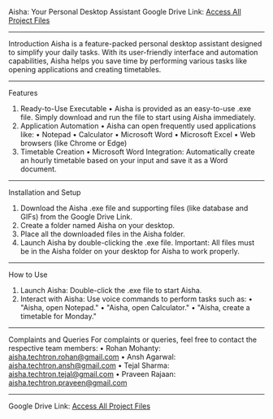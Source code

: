 Aisha: Your Personal Desktop Assistant
Google Drive Link: [Access All Project Files](https://drive.google.com/drive/folders/1zfjsPu_OczUYaSuJmjLdrQ0fUyhxOCWH?usp=drive_link)
________________________________________
Introduction
Aisha is a feature-packed personal desktop assistant designed to simplify your daily tasks. With its user-friendly interface and automation capabilities, Aisha helps you save time by performing various tasks like opening applications and creating timetables.
________________________________________
Features
1. Ready-to-Use Executable
•	Aisha is provided as an easy-to-use .exe file. Simply download and run the file to start using Aisha immediately.
2. Application Automation
•	Aisha can open frequently used applications like:
•	Notepad
•	Calculator
•	Microsoft Word
•	Microsoft Excel
•	Web browsers (like Chrome or Edge)
3. Timetable Creation
•	Microsoft Word Integration: Automatically create an hourly timetable based on your input and save it as a Word document.
________________________________________
Installation and Setup
1.	Download the Aisha .exe file and supporting files (like database and GIFs) from the Google Drive Link.
2.	Create a folder named Aisha on your desktop.
3.	Place all the downloaded files in the Aisha folder.
4.	Launch Aisha by double-clicking the .exe file.
Important: All files must be in the Aisha folder on your desktop for Aisha to work properly.
________________________________________
How to Use
1.	Launch Aisha: Double-click the .exe file to start Aisha.
2.	Interact with Aisha: Use voice commands to perform tasks such as:
•	"Aisha, open Notepad."
•	"Aisha, open Calculator."
•	"Aisha, create a timetable for Monday."
________________________________________
Complaints and Queries
For complaints or queries, feel free to contact the respective team members:
•	Rohan Mohanty: aisha.techtron.rohan@gmail.com
•	Ansh Agarwal: aisha.techtron.ansh@gmail.com
•	Tejal Sharma: aisha.techtron.tejal@gmail.com
•	Praveen Rajaan: aisha.techtron.praveen@gmail.com
________________________________________
Google Drive Link: [Access All Project Files](https://drive.google.com/drive/folders/1zfjsPu_OczUYaSuJmjLdrQ0fUyhxOCWH?usp=drive_link)

